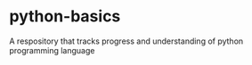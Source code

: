 # python-basics
A respository that tracks progress and understanding of python programming language
